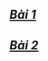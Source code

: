
## [*Bài 1*](https://snsar.github.io/laptrinhwed/)
## [*Bài 2*](https://snsar.github.io/laptrinhwed/)
